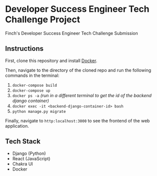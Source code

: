 # Developer Success Engineer Tech Challenge Project
Finch's Developer Success Engineer Tech Challenge Submission

## Instructions
First, clone this repository and install [Docker](https://docs.docker.com/engine/install/).

Then, navigate to the directory of the cloned repo and run the following commands in the terminal:
1. `docker-compose build`
2. `docker-compose up`
3. `docker ps -a` *(run in a different terminal to get the id of the backend django container)*
4. `docker exec -it <backend-django-container-id> bash` 
5. `python manage.py migrate`

Finally, navigate to `http:localhost:3000` to see the frontend of the web application.

## Tech Stack
* Django (Python)
* React (JavaScript)
* Chakra UI
* Docker
